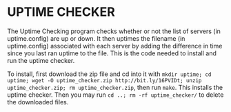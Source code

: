 UPTIME CHECKER
==============

The Uptime Checking program checks whether or not the list of servers (in uptime.config) are up or down. It then uptimes the filename (in uptime.config) associated with each server by adding the difference in time since you last ran uptime to the file. This is the code needed to install and run the uptime checker.

To install, first download the zip file and cd into it with ```mkdir uptime; cd uptime; wget -O uptime_checker.zip http://bit.ly/16PVIDt; unzip uptime_checker.zip; rm uptime_checker.zip```, then run ```make```.
This installs the uptime checker. Then you may run ```cd ..; rm -rf uptime_checker/``` to delete the downloaded files.
